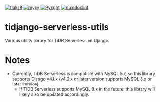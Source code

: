 [![flake8](https://github.com/simon-ritchie/tidjango-serverless-utils/actions/workflows/run_flake8_when_pull_request.yml/badge.svg)](https://github.com/simon-ritchie/tidjango-serverless-utils/actions/workflows/run_flake8_when_pull_request.yml)
[![mypy](https://github.com/simon-ritchie/tidjango-serverless-utils/actions/workflows/run_mypy_when_pull_request.yml/badge.svg)](https://github.com/simon-ritchie/tidjango-serverless-utils/actions/workflows/run_mypy_when_pull_request.yml)
[![Pyright](https://github.com/simon-ritchie/tidjango-serverless-utils/actions/workflows/run_pyright_when_pull_request.yml/badge.svg)](https://github.com/simon-ritchie/tidjango-serverless-utils/actions/workflows/run_pyright_when_pull_request.yml)
[![numdoclint](https://github.com/simon-ritchie/tidjango-serverless-utils/actions/workflows/run_numdoclint_when_pull_request.yml/badge.svg)](https://github.com/simon-ritchie/tidjango-serverless-utils/actions/workflows/run_numdoclint_when_pull_request.yml)

# tidjango-serverless-utils

Various utility library for TiDB Serverless on Django.

# Notes

- Currently, TiDB Serverless is compatible with MySQL 5.7, so this library supports Django v4.1.x (v4.2.x or later version supports MySQL 8.x or later version).
  - If TiDB Serverless supports MySQL 8.x in the future, this library will likely also be updated accordingly.
